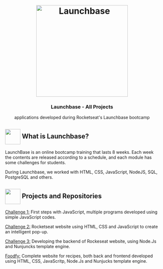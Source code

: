  <h1 align="center">
    <img alt="Launchbase" src="https://storage.googleapis.com/golden-wind/bootcamp-launchbase/logo.png" width="300px" />
</h1>

<h3 align="center">
 Launchbase - All Projects
</h3>
 <p align="center"> applications developed during Rocketseat's Launchbase bootcamp </P>
 
 <h2> <img src= "https://img.icons8.com/plasticine/2x/rocket.png" width="50px" height="50px" align="center"/> What is Launchbase? </h2>
 <p>LaunchBase is an online bootcamp training that lasts 8 weeks. Each week the contents are released according to a schedule, and each module has some challenges for students.</p>
 <p>During Launchbase, we worked with HTML, CSS, JavaScript, NodeJS, SQL, PostgreSQL and others.</p>

<h2> <img src= "https://img.icons8.com/all/500/project.png" width="50px" height="50px" align="center"/> Projects and Repositories </h2>

<p> <a href="https://github.com/mjulialobo/Launchbase-Desafio01-JS"> Challenge 1:</a> First steps with JavaScript, multiple programs developed using simple JavaScript codes. </p>

<p> <a href="https://github.com/mjulialobo/Launchbase-Desafio02"> Challenge 2:</a> Rocketseat website using HTML, CSS and JavaScript to create an intelligent pop-up. </p>

<p> <a href="https://github.com/mjulialobo/Launchbase-Desafio3"> Challenge 3:</a> Developing the backend of Rockeseat website, using  Node.Js and Nunjuncks template engine. </p>

<p> <a href="https://github.com/mjulialobo/Foodfy"> Foodfy:</a> Complete website for recipes, both back and frontend developed using HTML, CSS, JavaScritp, Node.Js and Nunjucks template engine.</p>
